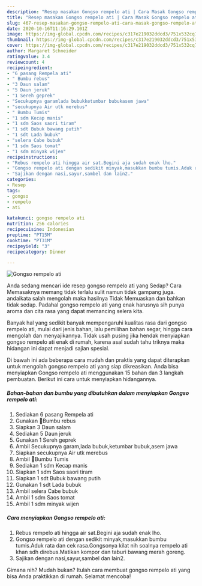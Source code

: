 ```yaml
---
description: "Resep masakan Gongso rempelo ati | Cara Masak Gongso rempelo ati Yang Paling Enak"
title: "Resep masakan Gongso rempelo ati | Cara Masak Gongso rempelo ati Yang Paling Enak"
slug: 467-resep-masakan-gongso-rempelo-ati-cara-masak-gongso-rempelo-ati-yang-paling-enak
date: 2020-10-16T11:16:29.101Z
image: https://img-global.cpcdn.com/recipes/c317e219032ddcd3/751x532cq70/gongso-rempelo-ati-foto-resep-utama.jpg
thumbnail: https://img-global.cpcdn.com/recipes/c317e219032ddcd3/751x532cq70/gongso-rempelo-ati-foto-resep-utama.jpg
cover: https://img-global.cpcdn.com/recipes/c317e219032ddcd3/751x532cq70/gongso-rempelo-ati-foto-resep-utama.jpg
author: Margaret Schneider
ratingvalue: 3.4
reviewcount: 4
recipeingredient:
- "6 pasang Rempela ati"
- " Bumbu rebus"
- "3 Daun salam"
- "5 Daun jeruk"
- "1 Sereh geprek"
- "Secukupnya garamlada bubukketumbar bubukasem jawa"
- "secukupnya Air utk merebus"
- " Bumbu Tumis"
- "1 sdm Kecap manis"
- "1 sdm Saos saori tiram"
- "1 sdt Bubuk bawang putih"
- "1 sdt Lada bubuk"
- "selera Cabe bubuk"
- "1 sdm Saos tomat"
- "1 sdm minyak wijen"
recipeinstructions:
- "Rebus rempelo ati hingga air sat.Begini aja sudah enak lho."
- "Gongso rempelo ati dengan sedikit minyak,masukkan bumbu tumis.Aduk rata dan cek rasa.Gongsonya kilat nih soalnya rempelo ati khan sdh direbus.Matikan kompor dan taburi bawang merah goreng."
- "Sajikan dengan nasi,sayur,sambel dan lain2."
categories:
- Resep
tags:
- gongso
- rempelo
- ati

katakunci: gongso rempelo ati 
nutrition: 256 calories
recipecuisine: Indonesian
preptime: "PT15M"
cooktime: "PT31M"
recipeyield: "3"
recipecategory: Dinner

---
```



![Gongso rempelo ati](https://img-global.cpcdn.com/recipes/c317e219032ddcd3/751x532cq70/gongso-rempelo-ati-foto-resep-utama.jpg)

Anda sedang mencari ide resep gongso rempelo ati yang Sedap? Cara Memasaknya memang tidak terlalu sulit namun tidak gampang juga. andaikata salah mengolah maka hasilnya Tidak Memuaskan dan bahkan tidak sedap. Padahal gongso rempelo ati yang enak harusnya sih punya aroma dan cita rasa yang dapat memancing selera kita.

Banyak hal yang sedikit banyak mempengaruhi kualitas rasa dari gongso rempelo ati, mulai dari jenis bahan, lalu pemilihan bahan segar, hingga cara mengolah dan menyajikannya. Tidak usah pusing jika hendak menyiapkan gongso rempelo ati enak di rumah, karena asal sudah tahu triknya maka hidangan ini dapat menjadi sajian spesial.




Di bawah ini ada beberapa cara mudah dan praktis yang dapat diterapkan untuk mengolah gongso rempelo ati yang siap dikreasikan. Anda bisa menyiapkan Gongso rempelo ati menggunakan 15 bahan dan 3 langkah pembuatan. Berikut ini cara untuk menyiapkan hidangannya.

<!--inarticleads1-->

##### Bahan-bahan dan bumbu yang dibutuhkan dalam menyiapkan Gongso rempelo ati:

1. Sediakan 6 pasang Rempela ati
1. Gunakan  🔺Bumbu rebus
1. Siapkan 3 Daun salam
1. Sediakan 5 Daun jeruk
1. Gunakan 1 Sereh geprek
1. Ambil Secukupnya garam,lada bubuk,ketumbar bubuk,asem jawa
1. Siapkan secukupnya Air utk merebus
1. Ambil  🔺Bumbu Tumis
1. Sediakan 1 sdm Kecap manis
1. Siapkan 1 sdm Saos saori tiram
1. Siapkan 1 sdt Bubuk bawang putih
1. Gunakan 1 sdt Lada bubuk
1. Ambil selera Cabe bubuk
1. Ambil 1 sdm Saos tomat
1. Ambil 1 sdm minyak wijen




<!--inarticleads2-->

##### Cara menyiapkan Gongso rempelo ati:

1. Rebus rempelo ati hingga air sat.Begini aja sudah enak lho.
1. Gongso rempelo ati dengan sedikit minyak,masukkan bumbu tumis.Aduk rata dan cek rasa.Gongsonya kilat nih soalnya rempelo ati khan sdh direbus.Matikan kompor dan taburi bawang merah goreng.
1. Sajikan dengan nasi,sayur,sambel dan lain2.




Gimana nih? Mudah bukan? Itulah cara membuat gongso rempelo ati yang bisa Anda praktikkan di rumah. Selamat mencoba!
